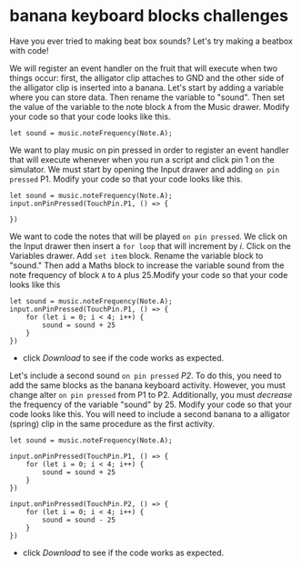 # banana keyboard blocks challenges

Have you ever tried to making beat box sounds? Let's try making a beatbox with code!

We will register an event handler on the fruit that will execute when two things occur: first, the alligator clip attaches to GND and the other side of the alligator clip is inserted into a banana. Let's start by adding a variable where you can store data. Then rename the variable to "sound". Then set the value of the variable to the note block `A` from the Music drawer. Modify your code so that your code looks like this.

```blocks
let sound = music.noteFrequency(Note.A);
```

We want to play music on pin pressed in order to register an event handler that will execute whenever when you run a script and click pin 1 on the simulator. We must start by opening the Input drawer and adding `on pin pressed` P1. Modify your code so that your code looks like this.

```blocks
let sound = music.noteFrequency(Note.A);
input.onPinPressed(TouchPin.P1, () => {

})
```

We want to code the notes that will be played `on pin pressed`. We click on the Input drawer then insert a `for loop` that will increment by *i*. Click on the Variables drawer. Add `set item` block. Rename the variable block to "sound." Then add a Maths block to increase the variable sound from the note frequency of block `A` to `A` plus 25.Modify your code so that your code looks like this

```blocks
let sound = music.noteFrequency(Note.A);
input.onPinPressed(TouchPin.P1, () => {
    for (let i = 0; i < 4; i++) {
        sound = sound + 25
    }
})
```


* click *Download* to see if the code works as expected.



Let's include a second sound `on pin pressed` *P2*. To do this, you need to add the same blocks as the banana keyboard activity. However, you must change alter `on pin pressed` from P1 to P2. Additionally, you must *decrease* the frequency of the variable "sound" by 25. Modify your code so that your code looks like this. You will need to include a second banana to a alligator (spring) clip in the same procedure as the first activity. 

```blocks
let sound = music.noteFrequency(Note.A);

input.onPinPressed(TouchPin.P1, () => {
    for (let i = 0; i < 4; i++) {
        sound = sound + 25
    }
})

input.onPinPressed(TouchPin.P2, () => {
    for (let i = 0; i < 4; i++) {
        sound = sound - 25
    }
})
```

* click *Download* to see if the code works as expected.

